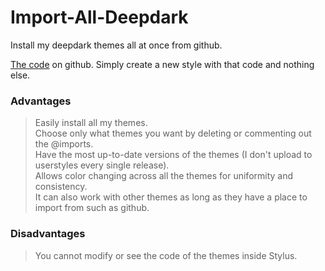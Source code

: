# Import-All-Deepdark
Install my deepdark themes all at once from github.

[The code](https://raw.githubusercontent.com/RaitaroH/Import-All-Deepdark/master/ImportDeepDark.css) on github. Simply create a new style with that code and nothing else.

### Advantages
> Easily install all my themes.         
> Choose only what themes you want by deleting or commenting out the @imports.          
> Have the most up-to-date versions of the themes (I don't upload to userstyles every single release).            
> Allows color changing across all the themes for uniformity and consistency.         
> It can also work with other themes as long as they have a place to import from such as github.

### Disadvantages
> You cannot modify or see the code of the themes inside Stylus.
